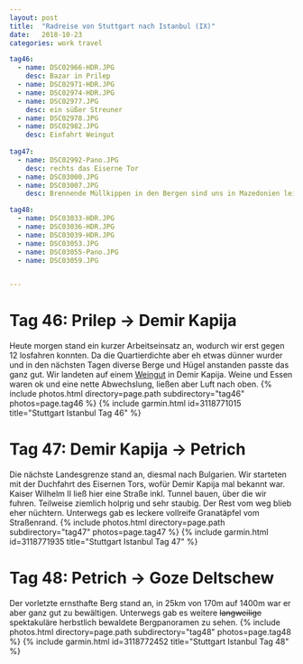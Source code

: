 ```yaml
---
layout: post
title:  "Radreise von Stuttgart nach Istanbul (IX)"
date:   2018-10-23
categories: work travel

tag46:
  - name: DSC02966-HDR.JPG
    desc: Bazar in Prilep
  - name: DSC02971-HDR.JPG
  - name: DSC02974-HDR.JPG
  - name: DSC02977.JPG
    desc: ein süßer Streuner
  - name: DSC02978.JPG
  - name: DSC02982.JPG
    desc: Einfahrt Weingut
    
tag47:
  - name: DSC02992-Pano.JPG
    desc: rechts das Eiserne Tor
  - name: DSC03000.JPG
  - name: DSC03007.JPG
    desc: Brennende Müllkippen in den Bergen sind uns in Mazedonien leider ein paar mal begegnet, teilweise auch riesig groß

tag48:
  - name: DSC03033-HDR.JPG
  - name: DSC03036-HDR.JPG
  - name: DSC03039-HDR.JPG
  - name: DSC03053.JPG
  - name: DSC03055-Pano.JPG
  - name: DSC03059.JPG


---
```

# Tag 46: Prilep → Demir Kapija
Heute morgen stand ein kurzer Arbeitseinsatz an, wodurch wir erst gegen 12 losfahren konnten. Da die Quartierdichte aber eh etwas dünner wurder und in den nächsten Tagen diverse Berge und Hügel anstanden passte das ganz gut. Wir landeten auf einem [Weingut](https://wineryqueenmaria.com/) in Demir Kapija. Weine und Essen waren ok und eine nette Abwechslung, ließen aber Luft nach oben.
{% include photos.html directory=page.path subdirectory="tag46" photos=page.tag46 %}
{% include garmin.html id=3118771015 title="Stuttgart Istanbul Tag 46" %}

# Tag 47: Demir Kapija → Petrich
Die nächste Landesgrenze stand an, diesmal nach Bulgarien. Wir starteten mit der Duchfahrt des Eisernen Tors, wofür Demir Kapija mal bekannt war. Kaiser Wilhelm II ließ hier eine Straße inkl. Tunnel bauen, über die wir fuhren. Teilweise ziemlich holprig und sehr staubig. Der Rest vom weg blieb eher nüchtern. Unterwegs gab es leckere vollreife Granatäpfel vom Straßenrand.
{% include photos.html directory=page.path subdirectory="tag47" photos=page.tag47 %}
{% include garmin.html id=3118771935 title="Stuttgart Istanbul Tag 47" %}

# Tag 48: Petrich → Goze Deltschew
Der vorletzte ernsthafte Berg stand an, in 25km von 170m auf 1400m war er aber ganz gut zu bewältigen. Unterwegs gab es weitere ~~langweilige~~ spektakuläre herbstlich bewaldete Bergpanoramen zu sehen.
{% include photos.html directory=page.path subdirectory="tag48" photos=page.tag48 %}
{% include garmin.html id=3118772452 title="Stuttgart Istanbul Tag 48" %}